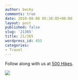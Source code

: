 ```yaml
---
author: becky
comments: true
date: 2010-08-08 05:38:05+00:00
layout: post
published: false
slug: '21365'
title: 21/365
wordpress_id: 453
categories:
- Travel
---
```


Follow along with us at [500 Hikes](http://500hikes.wordpress.com).

 

![](http://beta.beckyjenson.com/wp-content/uploads/2010/08/21August100001.jpg)
